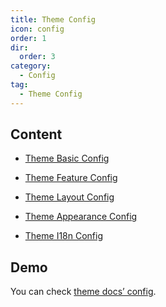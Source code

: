 ```yaml
---
title: Theme Config
icon: config
order: 1
dir:
  order: 3
category:
  - Config
tag:
  - Theme Config
---
```


## Content

- [Theme Basic Config](basic.md)

- [Theme Feature Config](feature.md)

- [Theme Layout Config](layout.md)

- [Theme Appearance Config](appearance.md)

- [Theme I18n Config](i18n.md)

## Demo

You can check [theme docs’ config][docs-config].

[docs-config]: https://github.com/vuepress-theme-hope/vuepress-theme-hope/blob/main/docs/theme/src/.vuepress/theme.ts
